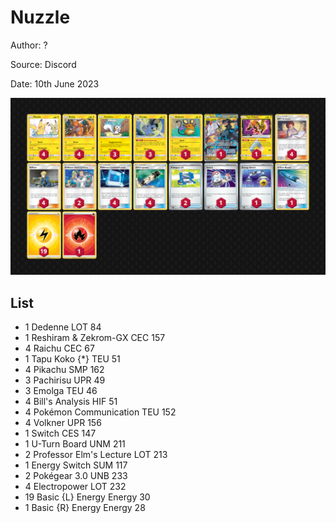# Nuzzle

Author: ?

Source: Discord

Date: 10th June 2023

![decklist](../images/../../images/SVI/Nuzzle/1-%20Nuzzle.png)

## List

* 1 Dedenne LOT 84
* 1 Reshiram & Zekrom-GX CEC 157
* 4 Raichu CEC 67
* 1 Tapu Koko {*} TEU 51
* 4 Pikachu SMP 162
* 3 Pachirisu UPR 49
* 3 Emolga TEU 46
* 4 Bill's Analysis HIF 51
* 4 Pokémon Communication TEU 152
* 4 Volkner UPR 156
* 1 Switch CES 147
* 1 U-Turn Board UNM 211
* 2 Professor Elm's Lecture LOT 213
* 1 Energy Switch SUM 117
* 2 Pokégear 3.0 UNB 233
* 4 Electropower LOT 232
* 19 Basic {L} Energy Energy 30
* 1 Basic {R} Energy Energy 28
